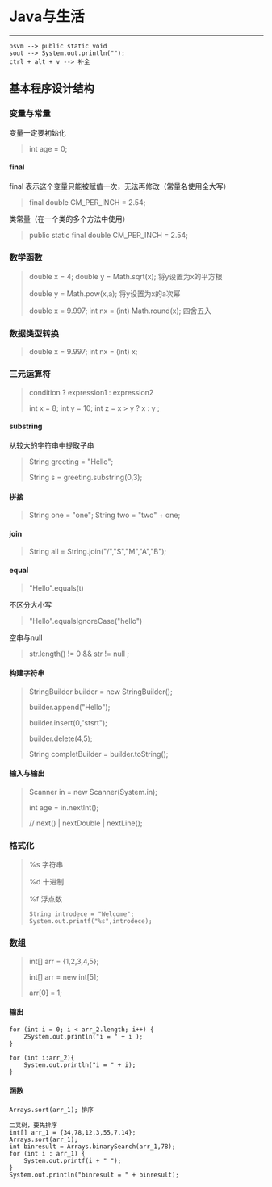 # Java与生活

---

```
psvm --> public static void
sout --> System.out.println("");
ctrl + alt + v --> 补全
```



## 基本程序设计结构

### 变量与常量

变量一定要初始化

> int age = 0;

#### final

final 表示这个变量只能被赋值一次，无法再修改（常量名使用全大写）

> final double CM_PER_INCH  = 2.54;

类常量（在一个类的多个方法中使用）

> public static final double CM_PER_INCH = 2.54;



### 数学函数

> double x = 4; double y = Math.sqrt(x); 将y设置为x的平方根
>
> double y =  Math.pow(x,a); 将y设置为x的a次幂
>
> double x =  9.997; int nx = (int) Math.round(x);  四舍五入



### 数据类型转换

> double x = 9.997; int nx = (int) x;



### 三元运算符

> condition ? expression1 : expression2
>
> int x = 8; int y = 10; int z = x > y ? x : y ;

#### substring

从较大的字符串中提取子串

> String greeting = "Hello";
>
> String s = greeting.substring(0,3);



#### 拼接

> String one = "one"; String two = "two" + one;

#### join

> String all = String.join("/","S","M","A","B");

#### equal

> "Hello".equals(t)

不区分大小写

> "Hello".equalsIgnoreCase("hello")

空串与null

> str.length() != 0 && str != null ;

#### 构建字符串

> StringBuilder builder = new StringBuilder();
>
> builder.append("Hello");
>
> builder.insert(0,"stsrt");
>
> builder.delete(4,5);
>
> String completBuilder = builder.toString();

#### 输入与输出

> Scanner in = new Scanner(System.in);
>
> int age = in.nextInt(); 
>
> // next() | nextDouble | nextLine();

### 格式化

> %s 字符串
>
> %d 十进制
>
> %f 浮点数
>
> ```
> String introdece = "Welcome";
> System.out.printf("%s",introdece);
> ```



### 数组

> int[] arr = {1,2,3,4,5};
>
> int[] arr = new int[5];
>
> arr[0] = 1;



#### 输出

```
for (int i = 0; i < arr_2.length; i++) {
	2System.out.println("i = " + i );
}
```

```
for (int i:arr_2){
	System.out.println("i = " + i);
}
```

#### 函数

```
Arrays.sort(arr_1); 排序
```

```
二叉树，要先排序
int[] arr_1 = {34,78,12,3,55,7,14};
Arrays.sort(arr_1);
int binresult = Arrays.binarySearch(arr_1,78);
for (int i : arr_1) {
	System.out.printf(i + " ");
}
System.out.println("binresult = " + binresult);
```

